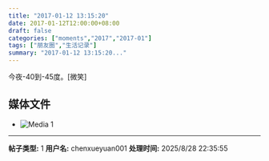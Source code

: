 ```yaml
---
title: "2017-01-12 13:15:20"
date: 2017-01-12T12:00:00+08:00
draft: false
categories: ["moments","2017","2017-01"]
tags: ["朋友圈","生活记录"]
summary: "2017-01-12 13:15:20..."
---
```


今夜-40到-45度。[微笑]

## 媒体文件

- ![Media 1](/Moments/photos/2017-01-12/201701121315200.jpg)

---

**帖子类型:** 1
**用户名:** chenxueyuan001
**处理时间:** 2025/8/28 22:35:55